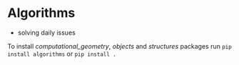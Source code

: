 # Algorithms

- solving daily issues

To install *computational_geometry*, *objects* and *structures* packages run `pip install algorithms` or `pip install .`